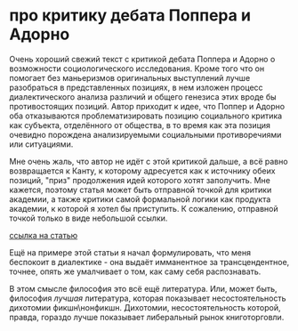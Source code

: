 # про критику дебата Поппера и Адорно

Очень хороший свежий текст с критикой дебата Поппера и Адорно о возможности социологического исследования.
 Кроме того что он помогает без маньеризмов оригинальных выступлений лучше разобраться в представленных позициях,
 в нем изложен процесс диалектического анализа различий и общего генезиса этих вроде бы противостоящих позиций.
 Автор приходит к идее, что Поппер и Адорно оба отказываются проблематизировать позицию социального критика
 как субъекта, отделённого от общества, в то время как эта позиция очевидно порождена анализируемыми социальными противоречиями или ситуациями. 

Мне очень жаль, что автор не идёт с этой критикой дальше, а всё равно возвращается к Канту,
 к которому адресуется как к источнику обеих позиций, "приз" продолжения идей которого хотят заполучить. 
Мне кажется, поэтому статья может быть отправной точкой для критики академии, 
а также критики самой формальной логики как продукта академии, к которой я хотел бы приступить. 
К сожалению, отправной точкой только в виде небольшой ссылки.

[ссылка на статью](https://philarchive.org/archive/REYTCO-13)

Ещё на примере этой статьи я начал формулировать, что меня беспокоит в диалектике - она выдаёт имманентное
 за трансцендентное, точнее, опять же умалчивает о том, как саму себя распознавать.

В этом смысле философия это всё ещё литература. Или, может быть, 
философия *лучшая* литература, которая показывает несостоятельность дихотомии фикшн\нонфикшн. 
Дихотомии, несостоятельность которой, правда, гораздо лучше показывает либеральный рынок книготорговли.
